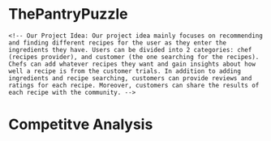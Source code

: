 # ThePantryPuzzle
    <!-- Our Project Idea: Our project idea mainly focuses on recommending and finding different recipes for the user as they enter the ingredients they have. Users can be divided into 2 categories: chef (recipes provider), and customer (the one searching for the recipes). Chefs can add whatever recipes they want and gain insights about how well a recipe is from the customer trials. In addition to adding ingredients and recipe searching, customers can provide reviews and ratings for each recipe. Moreover, customers can share the results of each recipe with the community. -->
# Competitve Analysis
